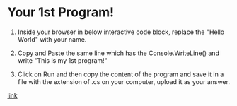 # Your 1st Program!

1. Inside your browser in below interactive code block, replace the "Hello World" with your name.

2. Copy and Paste the same line which has the Console.WriteLine() and write "This is my 1st program!"

3. Click on Run and then copy the content of the program and save it in a file with the extension of .cs on your computer, upload it as your answer.

[link](https://dotnetfiddle.net/KRaI85)

